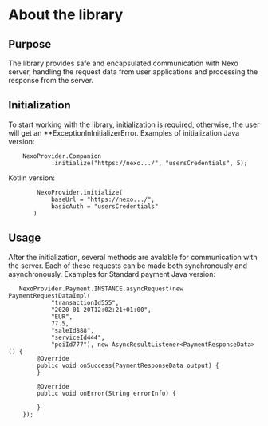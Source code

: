 # About the library
## Purpose
The library provides safe and encapsulated communication with Nexo server, handling the request data from user applications and processing the response from the server.
## Initialization
To start working with the library, initialization is required, otherwise, the user will get an
**ExceptionInInitializerError.
Examples of initialization
Java version:

        NexoProvider.Companion
                .initialize("https://nexo.../", "usersCredentials", 5);
Kotlin version:

            NexoProvider.initialize(
                baseUrl = "https://nexo.../",
                basicAuth = "usersCredentials"
           )
## Usage
After the initialization, several methods are avalable for communication with the server. Each of these requests can be made both synchronously and asynchronously.
Examples for Standard payment
Java version:

       NexoProvider.Payment.INSTANCE.asyncRequest(new PaymentRequestDataImpl(
                "transactionId555",
                "2020-01-20T12:02:21+01:00",
                "EUR",
                77.5,
                "saleId888",
                "serviceId444",
                "poiId777"), new AsyncResultListener<PaymentResponseData>() {
            @Override
            public void onSuccess(PaymentResponseData output) {
            }
  
            @Override
            public void onError(String errorInfo) {

            }
        });

